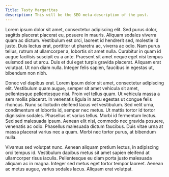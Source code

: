 ```yaml
---
Title: Tasty Margaritas
description: This will be the SEO meta-description of the post.
---
```

Lorem ipsum dolor sit amet, consectetur adipiscing elit. Sed purus dolor, sagittis placerat placerat eu, posuere in mauris. Aliquam sodales viverra quam ac dictum. Vestibulum est orci, laoreet id hendrerit sed, molestie id justo. Duis lectus erat, porttitor ut pharetra ac, viverra ac odio. Nam purus tellus, rutrum at ullamcorper a, lobortis sit amet nulla. Curabitur in quam id augue facilisis suscipit eu a ante. Praesent sit amet neque eget nisi tempus euismod sed ut arcu. Duis et dui eget turpis gravida placerat. Aliquam erat volutpat. Ut non diam nulla. Integer felis sapien, faucibus in egestas ut, bibendum non nibh.

Donec vel dapibus erat. Lorem ipsum dolor sit amet, consectetur adipiscing elit. Vestibulum quam augue, semper sit amet vehicula sit amet, pellentesque pellentesque nisi. Proin vel tellus quam. Ut vehicula massa a sem mollis placerat. In venenatis ligula in arcu egestas ut congue felis rhoncus. Nunc sollicitudin eleifend lacus vel vestibulum. Sed velit urna, condimentum et lobortis id, semper nec metus. Ut mattis tortor id tortor dignissim sodales. Phasellus et varius tellus. Morbi id fermentum lectus. Sed sed malesuada ipsum. Aenean elit nisi, commodo nec gravida posuere, venenatis ac odio. Phasellus malesuada dictum faucibus. Duis vitae urna at massa placerat varius nec a quam. Morbi nec tortor purus, at bibendum nulla.

Vivamus sed volutpat nunc. Aenean aliquam pretium lectus, in adipiscing orci tempus id. Vestibulum dapibus metus sit amet sapien eleifend at ullamcorper risus iaculis. Pellentesque eu diam porta justo malesuada aliquam ac in magna. Integer sed metus eget tortor tempor laoreet. Aenean ac metus augue, varius sodales lacus. Aliquam erat volutpat.
